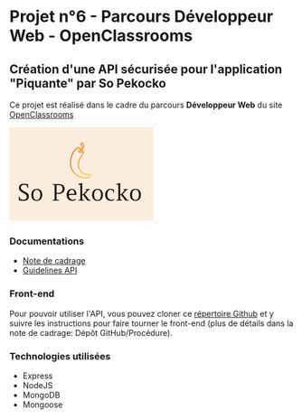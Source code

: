 # Projet n°6 - Parcours Développeur Web - OpenClassrooms
## Création d'une API sécurisée pour l'application "Piquante" par So Pekocko

Ce projet est réalisé dans le cadre du parcours **Développeur Web** du site [OpenClassrooms](https://openclassrooms.com/ "OpenClassrooms")

![Logo So Pekocko](docs/logo.png)

### Documentations
* [Note de cadrage](docs/cadrage.pdf)
* [Guidelines API](docs/guidelines.pdf)

### Front-end
Pour pouvoir utiliser l'API, vous pouvez cloner ce [répertoire Github](https://github.com/OpenClassrooms-Student-Center/dwj-projet6) et y suivre les instructions pour faire tourner le front-end (plus de détails dans la note de cadrage: Dépôt GitHub/Procédure).

### Technologies utilisées
* Express
* NodeJS
* MongoDB
* Mongoose

